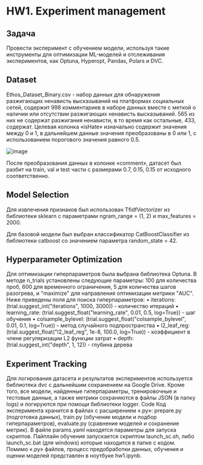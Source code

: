 # HW1. Experiment management
## Задача
Провести эксперимент с обучением модели, используя такие инструменты для оптимизации ML-моделей и отслеживания экспериментов, как Optuna, Hyperopt, Pandas, Polars и DVC.

## Dataset
Ethos_Dataset_Binary.csv - набор данных для обнаружения разжигающих ненависть высказываний на платформах социальных сетей, содержит 998 комментариев в наборе данных вместе с меткой о наличии или отсутствии разжигающих ненависть высказываний. 565 из них не содержат разжигания ненависти, в то время как остальные, 433, содержат.
Целевая колонка «isHate» изначально содержит значения между 0 и 1, в дальнейшем данные значения преобразованы в 0 или 1, с использованием порогового значения равного 0.5.

![image](https://github.com/kikikita/conv_AI_app_dev/assets/110126453/df41da13-04bf-43f0-aad4-3a031e13bdf8)

После преобразования данных в колонке «comment», датасет был разбит на train, val и test части с размерами 0.7, 0.15, 0.15 от исходного соответственно.

## Model Selection

Для извлечения признаков был использован TfidfVectorizer из библиотеки sklearn с параметрами ngram_range = (1, 2) и max_features = 2000.

Для базовой модели был выбран классификатор CatBoostClassifier из библиотеки catboost со значением параметра random_state = 42.
 
## Hyperparameter Optimization
Для оптимизации гиперпараметров была выбрана библиотека Optuna. В методе n_trials установлены следующие параметры: 100 для количества проб, 600 для временного ограничения, 5 для количества шагов разогрева, и "maximize" для направления оптимизации метрики "AUC".
Ниже приведены поля для поиска гиперпараметров:
•	iterations: (trial.suggest_int("iterations", 1000, 3000)) - количество итераций
•	learning_rate: (trial.suggest_float("learning_rate", 0.01, 0.5, log=True)) - шаг обучения
•	colsample_bylevel: (trial.suggest_float("colsample_bylevel", 0.01, 0.1, log=True)) - метод случайного подпространства
•	l2_leaf_reg: (trial.suggest_float("l2_leaf_reg", 1e-8, 100.0, log=True)) - коэффициент в члене регуляризации L2 функции затрат
•	depth: (trial.suggest_int("depth", 1, 12)) - глубина дерева

## Experiment Tracking
Для логирования датасета и результатов экспериментов используется библиотека dvc с дальнейшим сохранением на Google Drive. Кроме того, все модели, найденные гиперпараметры, тренировочные и тестовые данные, а также метрики сохраняются в файлы JSON (в папку logs) и логируются при помощи библиотеки logger.
Code
Код эксперимента хранится в файлах с расширением «.py»: prepare.py (подготовка данных), train.py (обучение модели и подбор гиперпараметров), evaluate.py (сравнение моделей и сохранение метрик). В файле params.yaml находятся параметры для запуска скриптов. 
Пайплайн обучения запускается скриптом launch_sc.sh, либо launch_sc.bat (для windows) которые находится в папке с кодом.
Помимо «.py» файлов, процесс предобработки данных, обучения и оценки моделей представлен в ноутбуке hw1.ipynb.
